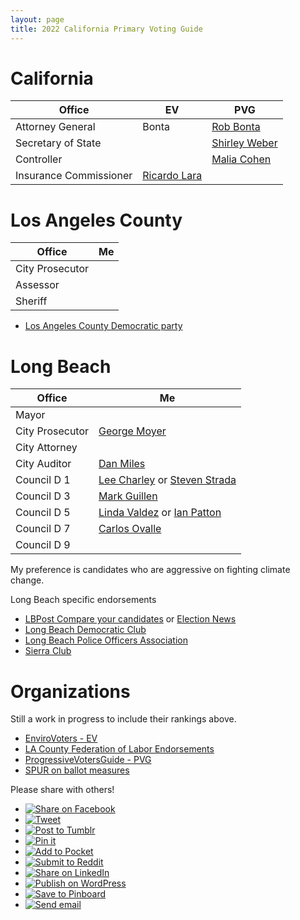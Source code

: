 ```yaml
---
layout: page
title: 2022 California Primary Voting Guide
---
```


<link rel="stylesheet" type="text/css" href="../style.css">

# California

| Office                 | EV                                       | PVG                                          |
| ---------------------- | ---------------------------------------- | -------------------------------------------- |
| Attorney General       | Bonta                                    | [Rob Bonta](https://robbonta.com/)           |
| Secretary of State     |                                          | [Shirley Weber](https://drshirleyweber.com/) |
| Controller             |                                          | [Malia Cohen](https://maliacohen.us/)        |
| Insurance Commissioner | [Ricardo Lara](https://ricardolara.com/) |                                              |

# Los Angeles County

| Office          | Me  |
| --------------- | --- |
| City Prosecutor |     |
| Assessor        |     |
| Sheriff         |     |

- [Los Angeles County Democratic party](https://www.lacdp.org/candidates)

# Long Beach

| Office          | Me                                                                                          |
| --------------- | ------------------------------------------------------------------------------------------- |
| Mayor           |                                                                                             |
| City Prosecutor | [George Moyer](https://moyerforlongbeach.com)                                               |
| City Attorney   |                                                                                             |
| City Auditor    | [Dan Miles](https://danmiles.org/)                                                          |
| Council D 1     | [Lee Charley](https://www.leecharley.com) or [Steven Strada](https://www.stevenestrada.org) |
| Council D 3     | [Mark Guillen](https://www.markguillenforlb3.com/)                                          |
| Council D 5     | [Linda Valdez](https://lindaforcd5.com) or [Ian Patton](http://pattonforcouncil.com)        |
| Council D 7     | [Carlos Ovalle](https://www.carlos4council.org/)                                            |
| Council D 9     |                                                                                             |

My preference is candidates who are aggressive on fighting climate change.

Long Beach specific endorsements

- [LBPost Compare your candidates](https://cyc.lbpost.com/) or [Election News](https://lbpost.com/elections)
- [Long Beach Democratic Club](https://www.lbdemocrat.org/)
- [Long Beach Police Officers Association](https://longbeachpoa.org/about/political-action)
- [Sierra Club](https://angeles.sierraclub.org/political_action/endorsements)

# Organizations

Still a work in progress to include their rankings above.

- [EnviroVoters - EV](https://envirovoters.org/elections/2022-current-endorsements/)
- [LA County Federation of Labor Endorsements](https://thelafed.org/resource/2022-endorsements/)
- [ProgressiveVotersGuide - PVG](https://progressivevotersguide.com)
- [SPUR on ballot measures](https://www.spur.org/voter-guide/2022-06)

Please share with others!

<ul class="share-buttons" data-source="simplesharingbuttons.com">
  <li><a href="https://www.facebook.com/sharer/sharer.php?u=https%3A%2F%2Fvoteinit.com%2F&quote=Need%20help%20choosing%20who%20to%20vote%20for%20in%20Califoria%202020%20primary%3F" title="Share on Facebook" target="_blank"><img alt="Share on Facebook" src="images/social_flat_rounded_rects_svg/Facebook.svg" /></a></li>
  <li><a href="https://twitter.com/intent/tweet?source=https%3A%2F%2Fvoteinit.com%2F&text=Need%20help%20choosing%20who%20to%20vote%20for%20in%20Califoria%202020%20primary%3F:%20https%3A%2F%2Fvoteinit.com%2F" target="_blank" title="Tweet"><img alt="Tweet" src="images/social_flat_rounded_rects_svg/Twitter.svg" /></a></li>
  <li><a href="http://www.tumblr.com/share?v=3&u=https%3A%2F%2Fvoteinit.com%2F&quote=Need%20help%20choosing%20who%20to%20vote%20for%20in%20Califoria%202020%20primary%3F&s=" target="_blank" title="Post to Tumblr"><img alt="Post to Tumblr" src="images/social_flat_rounded_rects_svg/Tumblr.svg" /></a></li>
  <li><a href="http://pinterest.com/pin/create/button/?url=https%3A%2F%2Fvoteinit.com%2F&description=Comparisons%20of%20voting%20guides%20or%20slates%2C%20as%20well%20as%20opinions%20on%20the%20top%20choices.%20%20Climate%20focused." target="_blank" title="Pin it"><img alt="Pin it" src="images/social_flat_rounded_rects_svg/Pinterest.svg" /></a></li>
  <li><a href="https://getpocket.com/save?url=https%3A%2F%2Fvoteinit.com%2F&title=Need%20help%20choosing%20who%20to%20vote%20for%20in%20Califoria%202020%20primary%3F" target="_blank" title="Add to Pocket"><img alt="Add to Pocket" src="images/social_flat_rounded_rects_svg/Pocket.svg" /></a></li>
  <li><a href="http://www.reddit.com/submit?url=https%3A%2F%2Fvoteinit.com%2F&title=Need%20help%20choosing%20who%20to%20vote%20for%20in%20Califoria%202020%20primary%3F" target="_blank" title="Submit to Reddit"><img alt="Submit to Reddit" src="images/social_flat_rounded_rects_svg/Reddit.svg" /></a></li>
  <li><a href="http://www.linkedin.com/shareArticle?mini=true&url=https%3A%2F%2Fvoteinit.com%2F&title=Need%20help%20choosing%20who%20to%20vote%20for%20in%20Califoria%202020%20primary%3F&summary=Comparisons%20of%20voting%20guides%20or%20slates%2C%20as%20well%20as%20opinions%20on%20the%20top%20choices.%20%20Climate%20focused.&source=https%3A%2F%2Fvoteinit.com%2F" target="_blank" title="Share on LinkedIn"><img alt="Share on LinkedIn" src="images/social_flat_rounded_rects_svg/LinkedIn.svg" /></a></li>
  <li><a href="http://wordpress.com/press-this.php?u=https%3A%2F%2Fvoteinit.com%2F&quote=Need%20help%20choosing%20who%20to%20vote%20for%20in%20Califoria%202020%20primary%3F&s=Comparisons%20of%20voting%20guides%20or%20slates%2C%20as%20well%20as%20opinions%20on%20the%20top%20choices.%20%20Climate%20focused." target="_blank" title="Publish on WordPress"><img alt="Publish on WordPress" src="images/social_flat_rounded_rects_svg/Wordpress.svg" /></a></li>
  <li><a href="https://pinboard.in/popup_login/?url=https%3A%2F%2Fvoteinit.com%2F&title=Need%20help%20choosing%20who%20to%20vote%20for%20in%20Califoria%202020%20primary%3F&description=Comparisons%20of%20voting%20guides%20or%20slates%2C%20as%20well%20as%20opinions%20on%20the%20top%20choices.%20%20Climate%20focused." target="_blank" title="Save to Pinboard"><img alt="Save to Pinboard" src="images/social_flat_rounded_rects_svg/Pinboard.svg" /></a></li>
  <li><a href="mailto:?subject=Need%20help%20choosing%20who%20to%20vote%20for%20in%20Califoria%202020%20primary%3F&body=Comparisons%20of%20voting%20guides%20or%20slates%2C%20as%20well%20as%20opinions%20on%20the%20top%20choices.%20%20Climate%20focused.:%20https%3A%2F%2Fvoteinit.com%2F" target="_blank" title="Send email"><img alt="Send email" src="images/social_flat_rounded_rects_svg/Email.svg" /></a></li>
</ul>
